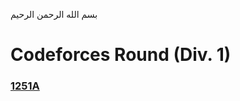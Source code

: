 بسم الله الرحمن الرحيم
<br />
# Codeforces Round (Div. 1)
### [1251A](https://codeforces.com/problemset/problem/1251/A)
